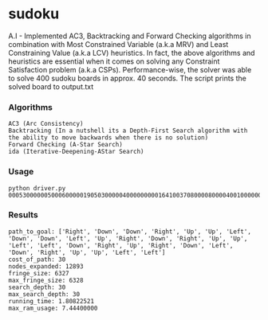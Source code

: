 # sudoku
A.I - Implemented AC3, Backtracking and Forward Checking algorithms in combination with Most Constrained Variable (a.k.a MRV) and Least Constraining Value (a.k.a LCV) heuristics. In fact, the above algorithms and heuristics are essential when it comes on solving any Constraint Satisfaction problem (a.k.a CSPs). Performance-wise, the solver was able to solve 400 sudoku boards in approx. 40 seconds.  The script prints the solved board to output.txt


### Algorithms
```
AC3 (Arc Consistency)
Backtracking (In a nutshell its a Depth-First Search algorithm with the ability to move backwards when there is no solution)
Forward Checking (A-Star Search)
ida (Iterative-Deepening-ΑStar Search)
```
### Usage
```
python driver.py 000530000005000600000190503000004000000000164100370800008000040010000008004700921
```
### Results
```
path_to_goal: ['Right', 'Down', 'Down', 'Right', 'Up', 'Up', 'Left', 'Down', 'Down', 'Left', 'Up', 'Right', 'Down', 'Right', 'Up', 'Up', 'Left', 'Left', 'Down', 'Right', 'Up', 'Right', 'Down', 'Left', 'Down', 'Right', 'Up', 'Up', 'Left', 'Left']
cost_of_path: 30
nodes_expanded: 12893
fringe_size: 6327
max_fringe_size: 6328
search_depth: 30
max_search_depth: 30
running_time: 1.80822521
max_ram_usage: 7.44400000
```
